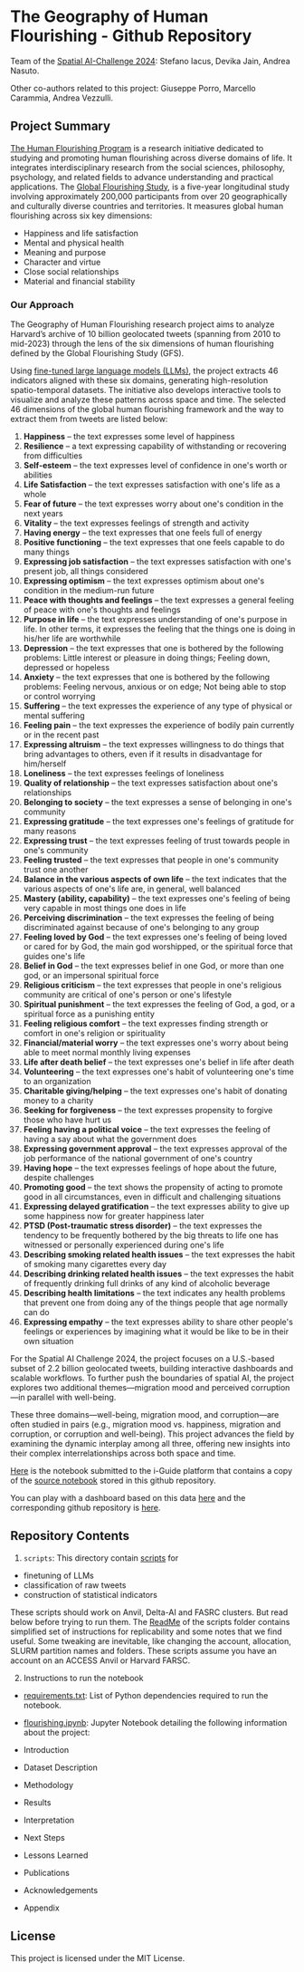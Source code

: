 # The Geography of Human Flourishing - Github Repository

Team of the [Spatial AI-Challenge 2024](https://i-guide.io/spatial-ai-challenge-2024/): Stefano Iacus, Devika Jain, Andrea Nasuto.

Other co-authors related to this project: Giuseppe Porro, Marcello Carammia, Andrea Vezzulli.

## Project Summary

[The Human Flourishing Program](https://hfh.fas.harvard.edu) is a research initiative dedicated to studying and promoting human flourishing across diverse domains of life. It integrates interdisciplinary research from the social sciences, philosophy, psychology, and related fields to advance understanding and practical applications. 
The [Global Flourishing Study](https://hfh.fas.harvard.edu/global-flourishing-study), is a five-year longitudinal study involving approximately 200,000 participants from over 20 geographically and culturally diverse countries and territories. It measures global human flourishing across six key dimensions:

- Happiness and life satisfaction
- Mental and physical health
- Meaning and purpose
- Character and virtue
- Close social relationships
- Material and financial stability

### Our Approach

The Geography of Human Flourishing research project aims to analyze Harvard’s archive of 10 billion geolocated tweets (spanning from 2010 to mid-2023) through the lens of the six dimensions of human flourishing defined by the Global Flourishing Study (GFS).

Using [fine-tuned large language models (LLMs)](https://arxiv.org/abs/2411.00890), the project extracts 46 indicators aligned with these six domains, generating high-resolution spatio-temporal datasets.  The initiative also develops interactive tools to visualize and analyze these patterns across space and time.
The selected 46 dimensions of the global human flourishing framework and the way to extract them from tweets are listed below:

1. **Happiness** – the text expresses some level of happiness  
2. **Resilience** – a text expressing capability of withstanding or recovering from difficulties  
3. **Self-esteem** – the text expresses level of confidence in one's worth or abilities  
4. **Life Satisfaction** – the text expresses satisfaction with one's life as a whole  
5. **Fear of future** – the text expresses worry about one's condition in the next years  
6. **Vitality** – the text expresses feelings of strength and activity  
7. **Having energy** – the text expresses that one feels full of energy  
8. **Positive functioning** – the text expresses that one feels capable to do many things  
9. **Expressing job satisfaction** – the text expresses satisfaction with one's present job, all things considered  
10. **Expressing optimism** – the text expresses optimism about one's condition in the medium-run future  
11. **Peace with thoughts and feelings** – the text expresses a general feeling of peace with one's thoughts and feelings  
12. **Purpose in life** – the text expresses understanding of one's purpose in life. In other terms, it expresses the feeling that the things one is doing in his/her life are worthwhile  
13. **Depression** – the text expresses that one is bothered by the following problems: Little interest or pleasure in doing things; Feeling down, depressed or hopeless  
14. **Anxiety** – the text expresses that one is bothered by the following problems: Feeling nervous, anxious or on edge; Not being able to stop or control worrying  
15. **Suffering** – the text expresses the experience of any type of physical or mental suffering  
16. **Feeling pain** – the text expresses the experience of bodily pain currently or in the recent past  
17. **Expressing altruism** – the text expresses willingness to do things that bring advantages to others, even if it results in disadvantage for him/herself  
18. **Loneliness** – the text expresses feelings of loneliness  
19. **Quality of relationship** – the text expresses satisfaction about one's relationships  
20. **Belonging to society** – the text expresses a sense of belonging in one's community  
21. **Expressing gratitude** – the text expresses one's feelings of gratitude for many reasons  
22. **Expressing trust** – the text expresses feeling of trust towards people in one's community  
23. **Feeling trusted** – the text expresses that people in one's community trust one another  
24. **Balance in the various aspects of own life** – the text indicates that the various aspects of one's life are, in general, well balanced  
25. **Mastery (ability, capability)** – the text expresses one's feeling of being very capable in most things one does in life  
26. **Perceiving discrimination** – the text expresses the feeling of being discriminated against because of one's belonging to any group  
27. **Feeling loved by God** – the text expresses one's feeling of being loved or cared for by God, the main god worshipped, or the spiritual force that guides one's life  
28. **Belief in God** – the text expresses belief in one God, or more than one god, or an impersonal spiritual force  
29. **Religious criticism** – the text expresses that people in one's religious community are critical of one's person or one's lifestyle  
30. **Spiritual punishment** – the text expresses the feeling of God, a god, or a spiritual force as a punishing entity  
31. **Feeling religious comfort** – the text expresses finding strength or comfort in one's religion or spirituality  
32. **Financial/material worry** – the text expresses one's worry about being able to meet normal monthly living expenses  
33. **Life after death belief** – the text expresses one's belief in life after death  
34. **Volunteering** – the text expresses one's habit of volunteering one's time to an organization  
35. **Charitable giving/helping** – the text expresses one's habit of donating money to a charity  
36. **Seeking for forgiveness** – the text expresses propensity to forgive those who have hurt us  
37. **Feeling having a political voice** – the text expresses the feeling of having a say about what the government does  
38. **Expressing government approval** – the text expresses approval of the job performance of the national government of one's country  
39. **Having hope** – the text expresses feelings of hope about the future, despite challenges  
40. **Promoting good** – the text shows the propensity of acting to promote good in all circumstances, even in difficult and challenging situations  
41. **Expressing delayed gratification** – the text expresses ability to give up some happiness now for greater happiness later 
42. **PTSD (Post-traumatic stress disorder)** – the text expresses the tendency to be frequently bothered by the big threats to life one has witnessed or personally experienced during one's life  
43. **Describing smoking related health issues** – the text expresses the habit of smoking many cigarettes every day  
44. **Describing drinking related health issues** – the text expresses the habit of frequently drinking full drinks of any kind of alcoholic beverage  
45. **Describing health limitations** – the text indicates any health problems that prevent one from doing any of the things people that age normally can do  
46. **Expressing empathy** – the text expresses ability to share other people's feelings or experiences by imagining what it would be like to be in their own situation  


For the Spatial AI Challenge 2024, the project focuses on a U.S.-based subset of 2.2 billion geolocated tweets, building interactive dashboards and scalable workflows. To further push the boundaries of spatial AI, the project explores two additional themes—migration mood and perceived corruption—in parallel with well-being.

These three domains—well-being, migration mood, and corruption—are often studied in pairs (e.g., migration mood vs. happiness, migration and corruption, or corruption and well-being). This project advances the field by examining the dynamic interplay among all three, offering new insights into their complex interrelationships across both space and time.

[Here](https://platform.i-guide.io/notebooks/e870ad3a-8c19-43e1-8323-fb8c39d12898) is the notebook submitted to the i-Guide platform that contains a copy of the [source notebook](flourishing.ipynb) stored in this github repository.

You can play with a dashboard based on this data [here](https://askdataverse.shinyapps.io/FlourishingMap/) and the corresponding github repository is [here](https://github.com/siacus/flourishingmap).

## Repository Contents

1. ```scripts```: This directory contain [scripts](./scripts) for

* finetuning of LLMs
* classification of raw tweets
* construction of statistical indicators

These scripts should work on Anvil, Delta-AI and FASRC clusters. But read below before trying to run them. The [ReadMe](https://github.com/siacus/flourishing-i-challenge/blob/main/scripts/ReadMe.md) of the scripts folder contains simplified set of instructions for replicability and some notes that we find useful. Some tweaking are inevitable, like changing the account, allocation, SLURM partition names and folders. These scripts assume you have an account on an ACCESS Anvil or Harvard FARSC.

2. Instructions to run the notebook
* [requirements.txt](./requirements.txt): List of Python dependencies required to run the notebook.
*  [flourishing.ipynb](./flourishing.ipynb): Jupyter Notebook detailing the following information about the project:


* Introduction
* Dataset Description
* Methodology
* Results
* Interpretation
* Next Steps
* Lessons Learned
* Publications
* Acknowledgements
* Appendix




## License

This project is licensed under the MIT License.




